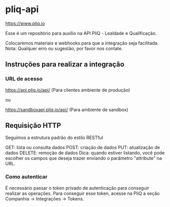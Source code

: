 # pliq-api
https://www.pliq.io

Esse é um repositório para auxílio na API PliQ - Lealdade e Qualificação.

Colocaremos materiais e webhooks para que a integração seja facilitada.
Nota: Qualquer erro ou sugestão, por favor nos contate.

## Instruções para realizar a integração

### URL de acesso

https://api.pliq.io/api/ (Para clientes ambiente de produção)

ou

https://sandboxapi.pliq.io/api/ (Para ambiente de sandbox)

## Requisição HTTP
Seguimos a estrutura padrão do estilo RESTful

GET: lista ou consulta dados
POST: criação de dados
PUT: atualização de dados
DELETE: remoção de dados
Dica: quando estiver listando, você pode escolher os campos que deseja trazer enviando o parâmetro "attribute" na URL.

### Como autenticar
É necessário passar o token privado de autenticação para conseguir realizar as operações. Para conseguir esse token, acesse na PliQ a seção Companhia -> Integrações -> Tokens.


